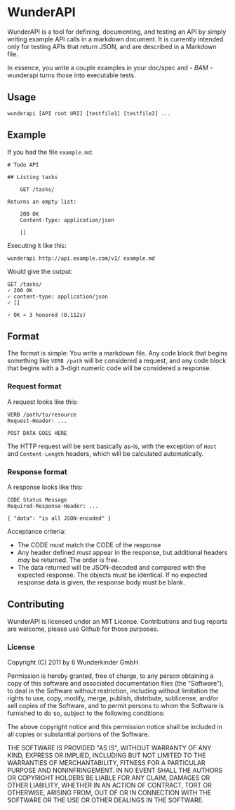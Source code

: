 # WunderAPI

WunderAPI is a tool for defining, documenting, and testing an API by simply writing example API calls in a markdown document. It is currently intended only for testing APIs that return JSON, and are described in a Markdown file.

In essence, you write a couple examples in your doc/spec and - *BAM* - wunderapi turns those into executable tests.

## Usage

    wunderapi [API root URI] [testfile1] [testfile2] ...

## Example

If you had the file `example.md`:

    # Todo API

    ## Listing tasks

        GET /tasks/

    Returns an empty list:

        200 OK
        Content-Type: application/json

        []

Executing it like this:

    wunderapi http://api.example.com/v1/ example.md

Would give the output:

    GET /tasks/
    ✓ 200 OK
    ✓ content-type: application/json
    ✓ []
    
    ✓ OK » 3 honored (0.112s)

## Format

The format is simple: You write a markdown file. Any code block that begins something like `VERB /path` will be considered a request, and any code block that begins with a 3-digit numeric code will be considered a response.

### Request format

A request looks like this:

    VERB /path/to/resource
    Request-Header: ...

    POST DATA GOES HERE

The HTTP request will be sent basically as-is, with the exception of `Host` and `Content-Length` headers, which will be calculated automatically.

### Response format

A response looks like this:

    CODE Status Message
    Required-Response-Header: ...

    { "data": "is all JSON-encoded" }

Acceptance criteria:

  * The CODE *must* match the CODE of the response
  * Any header defined *must* appear in the response, but additional headers *may* be returned. The order is free.
  * The data returned will be JSON-decoded and compared with the expected response. The objects must be identical. If no expected response data is given, the response body must be blank.

## Contributing

WunderAPI is licensed under an MIT License. Contributions and bug reports are welcome, please use Github for those purposes.

### License

Copyright (C) 2011 by 6 Wunderkinder GmbH

Permission is hereby granted, free of charge, to any person obtaining a copy
of this software and associated documentation files (the "Software"), to deal
in the Software without restriction, including without limitation the rights
to use, copy, modify, merge, publish, distribute, sublicense, and/or sell
copies of the Software, and to permit persons to whom the Software is
furnished to do so, subject to the following conditions:

The above copyright notice and this permission notice shall be included in
all copies or substantial portions of the Software.

THE SOFTWARE IS PROVIDED "AS IS", WITHOUT WARRANTY OF ANY KIND, EXPRESS OR
IMPLIED, INCLUDING BUT NOT LIMITED TO THE WARRANTIES OF MERCHANTABILITY,
FITNESS FOR A PARTICULAR PURPOSE AND NONINFRINGEMENT. IN NO EVENT SHALL THE
AUTHORS OR COPYRIGHT HOLDERS BE LIABLE FOR ANY CLAIM, DAMAGES OR OTHER
LIABILITY, WHETHER IN AN ACTION OF CONTRACT, TORT OR OTHERWISE, ARISING FROM,
OUT OF OR IN CONNECTION WITH THE SOFTWARE OR THE USE OR OTHER DEALINGS IN
THE SOFTWARE.

